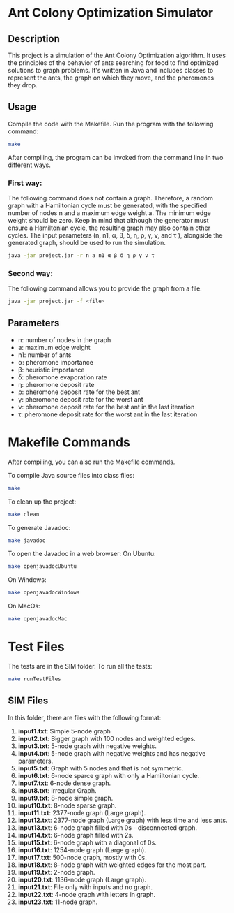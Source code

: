 # Ant Colony Optimization Simulator
## Description
This project is a simulation of the Ant Colony Optimization algorithm. It uses the principles of the behavior of ants searching for food to find optimized solutions to graph problems. It's written in Java and includes classes to represent the ants, the graph on which they move, and the pheromones they drop.

## Usage
Compile the code with the Makefile. Run the program with the following command:
```bash
make
```
After compiling, the program can be invoked from the command line in two different ways.
### First way:
The following command does not contain a graph. Therefore, a random graph with a Hamiltonian cycle must be generated, with the specified number of nodes n and a maximum edge weight a. The minimum edge weight should be zero. Keep in mind that although the generator must ensure a Hamiltonian cycle, the resulting graph may also contain other cycles. The input parameters (n, n1, α, β, δ, η, ρ, γ, ν, and τ ), alongside the generated graph, should be used to run the simulation.

```bash
java -jar project.jar -r n a n1 α β δ η ρ γ ν τ
```

### Second way:
The following command allows you to provide the graph from a file.
```bash
java -jar project.jar -f <file>
```

## Parameters
<ul>
  <li>n: number of nodes in the graph</li>
  <li>a: maximum edge weight</li>
  <li>n1: number of ants</li>
  <li>α: pheromone importance</li>
  <li>β: heuristic importance</li>
  <li>δ: pheromone evaporation rate</li>
  <li>η: pheromone deposit rate</li>
  <li>ρ: pheromone deposit rate for the best ant</li>
  <li>γ: pheromone deposit rate for the worst ant</li>
  <li>ν: pheromone deposit rate for the best ant in the last iteration</li>
  <li>τ: pheromone deposit rate for the worst ant in the last iteration</li>
</ul>

# Makefile Commands
After compiling, you can also run the Makefile commands.

To compile Java source files into class files:
```bash
make
```

To clean up the project:
```bash
make clean
```

To generate Javadoc:
```bash
make javadoc
```

To open the Javadoc in a web browser:
On Ubuntu:
```bash
make openjavadocUbuntu
```
On Windows:
```bash
make openjavadocWindows
```
On MacOs:
```bash
make openjavadocMac
```

# Test Files
The tests are in the SIM folder. 
To run all the tests:
```bash
make runTestFiles
```

## SIM Files
In this folder, there are files with the following format:
1. **input1.txt**: Simple 5-node graph
2. **input2.txt**: Bigger graph with 100 nodes and weighted edges.
3. **input3.txt**: 5-node graph with negative weights.
4. **input4.txt**: 5-node graph with negative weights and has negative parameters.
5. **input5.txt**: Graph with 5 nodes and that is not symmetric.
6. **input6.txt**: 6-node sparce graph with only a Hamiltonian cycle.
7. **input7.txt**: 6-node dense graph.
8. **input8.txt**: Irregular Graph.
9. **input9.txt**: 8-node simple graph.
10. **input10.txt**: 8-node sparse graph.
11. **input11.txt**: 2377-node graph (Large graph).
12. **input12.txt**: 2377-node graph (Large graph) with less time and less ants.
13. **input13.txt**: 6-node graph filled with 0s - disconnected graph.
14. **input14.txt**: 6-node graph filled with 2s.
15. **input15.txt**: 6-node graph with a diagonal of 0s.
16. **input16.txt**: 1254-node graph (Large graph).
17. **input17.txt**: 500-node graph, mostly with 0s.
18. **input18.txt**: 8-node graph with weighted edges for the most part.
19. **input19.txt**: 2-node graph.
20. **input20.txt**: 1136-node graph (Large graph).
21. **input21.txt**: File only with inputs and no graph.
22. **input22.txt**: 4-node graph with letters in graph.
23. **input23.txt**: 11-node graph.
